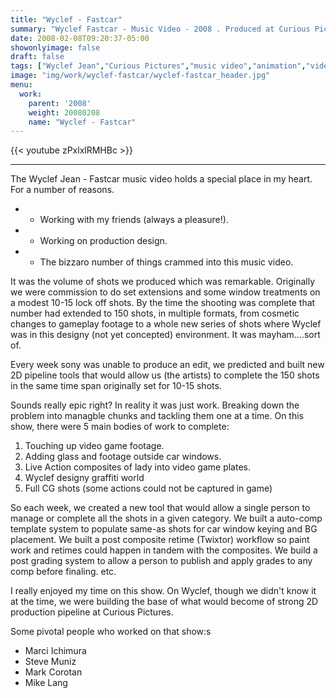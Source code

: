 ```yaml
---
title: "Wyclef - Fastcar"
summary: "Wyclef Fastcar - Music Video - 2008 . Produced at Curious Pictures."
date: 2008-02-08T09:20:37-05:00
showonlyimage: false
draft: false
tags: ["Wyclef Jean","Curious Pictures","music video","animation","video game","compositing"]
image: "img/work/wyclef-fastcar/wyclef-fastcar_header.jpg"
menu:
  work:
    parent: '2008'
    weight: 20080208
    name: "Wyclef - Fastcar"
---
```


{{< youtube zPxlxlRMHBc >}}

---


The Wyclef Jean - Fastcar music video holds a special place in my heart. For a number of reasons.

- - Working with my friends (always a pleasure!).
- - Working on production design.
- - The bizzaro number of things crammed into this music video.

It was the volume of shots we produced which was remarkable. Originally we were commission to do set extensions and some window treatments on a modest 10-15 lock off shots. By the time the shooting was complete that number had extended to 150 shots, in multiple formats, from cosmetic changes to gameplay footage to a whole new series of shots where Wyclef was in this designy (not yet concepted) environment. It was mayham....sort of.

Every week sony was unable to produce an edit, we predicted and built new 2D pipeline tools that would allow us (the artists) to complete the 150 shots in the same time span originally set for 10-15 shots.

Sounds really epic right? In reality it was just work. Breaking down the problem into managble chunks and tackling them one at a time. On this show, there were 5 main bodies of work to complete:

1. Touching up video game footage.
2. Adding glass and footage outside car windows.
3. Live Action composites of lady into video game plates.
4. Wyclef designy graffiti world
5. Full CG shots (some actions could not be captured in game)

So each week, we created a new tool that would allow a single person to manage or complete all the shots in a given category.
We built a auto-comp template system to populate same-as shots for car window keying and BG placement.
We built a post composite retime (Twixtor) workflow so paint work and retimes could happen in tandem with the composites.
We build a post grading system to allow a person to publish and apply grades to any comp before finaling.
etc.

I really enjoyed my time on this show. On Wyclef, though we didn't know it at the time, we were building the base of what would become of strong 2D production pipeline at Curious Pictures.

Some pivotal people who worked on that show:s

- Marci Ichimura
- Steve Muniz
- Mark Corotan
- Mike Lang
